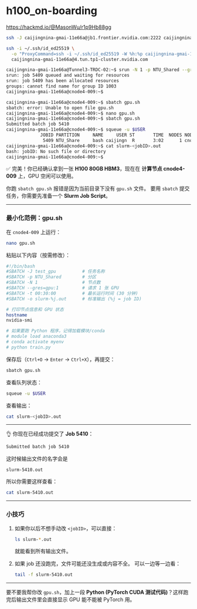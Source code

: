 # h100_on-boarding


https://hackmd.io/@MasonWu/r1p9Hb88gg

```bash
ssh -J caijingnina-gmai-11e66a@jb1.frontier.nvidia.com:2222 caijingnina-gmai-11e66a@4.tun.tp1-cluster.nvidia.com
```


```bash
ssh -i ~/.ssh/id_ed25519 \
  -o "ProxyCommand=ssh -i ~/.ssh/id_ed25519 -W %h:%p caijingnina-gmai-11e66a@jb1.frontier.nvidia.com -p 2222" \
  caijingnina-gmai-11e66a@4.tun.tp1-cluster.nvidia.com
```

```bash
caijingnina-gmai-11e66a@Tunnel3-TRDC-02:~$ srun -N 1 -p NTU_Shared --gres=gpu:1 --pty /bin/bash
srun: job 5409 queued and waiting for resources
srun: job 5409 has been allocated resources
groups: cannot find name for group ID 1003
caijingnina-gmai-11e66a@cnode4-009:~$
```
```bash
caijingnina-gmai-11e66a@cnode4-009:~$ sbatch gpu.sh
sbatch: error: Unable to open file gpu.sh
caijingnina-gmai-11e66a@cnode4-009:~$ nano gpu.sh
caijingnina-gmai-11e66a@cnode4-009:~$ sbatch gpu.sh
Submitted batch job 5410
caijingnina-gmai-11e66a@cnode4-009:~$ squeue -u $USER
             JOBID PARTITION     NAME     USER ST       TIME  NODES NODELIST(REASON)
              5409 NTU_Share     bash caijingn  R       3:02      1 cnode4-009
caijingnina-gmai-11e66a@cnode4-009:~$ cat slurm-<jobID>.out
bash: jobID: No such file or directory
caijingnina-gmai-11e66a@cnode4-009:~$
```

✅ 完美！你已经确认拿到一张 **H100 80GB HBM3**，现在在 **计算节点 cnode4-009** 上，GPU 空闲可以使用。

你跑 `sbatch gpu.sh` 报错是因为当前目录下没有 `gpu.sh` 文件。
要用 `sbatch` 提交任务，你需要先准备一个 **Slurm Job Script**。

---

### 最小化范例：gpu.sh

在 `cnode4-009` 上运行：

```bash
nano gpu.sh
```

粘贴以下内容（按需修改）：

```bash
#!/bin/bash
#SBATCH -J test_gpu          # 任务名称
#SBATCH -p NTU_Shared        # 分区
#SBATCH -N 1                 # 节点数
#SBATCH --gres=gpu:1         # 请求 1 张 GPU
#SBATCH -t 00:30:00          # 最长运行时间 (30 分钟)
#SBATCH -o slurm-%j.out      # 标准输出 (%j = job ID)

# 打印节点信息和 GPU 状态
hostname
nvidia-smi

# 如果要跑 Python 程序，记得加载模块/conda
# module load anaconda3
# conda activate myenv
# python train.py
```

保存后（`Ctrl+O` → `Enter` → `Ctrl+X`），再提交：

```bash
sbatch gpu.sh
```

查看队列状态：

```bash
squeue -u $USER
```

查看输出：

```bash
cat slurm-<jobID>.out
```

---

👌 你现在已经成功提交了 **Job 5410**：

```bash
Submitted batch job 5410
```

这时候输出文件的名字会是

```
slurm-5410.out
```

所以你需要这样查看：

```bash
cat slurm-5410.out
```

---

### 小技巧

1. 如果你以后不想手动改 `<jobID>`，可以直接：

   ```bash
   ls slurm-*.out
   ```

   就能看到所有输出文件。

2. 如果 job 还没跑完，文件可能还没生成或内容不全。
   可以一边等一边看：

   ```bash
   tail -f slurm-5410.out
   ```

---

要不要我帮你改 `gpu.sh`，加上一段 **Python (PyTorch CUDA 测试代码)**？这样跑完后输出文件里会直接显示 GPU 能不能被 PyTorch 用。

